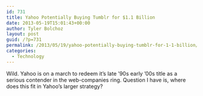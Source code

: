 ```yaml
---
id: 731
title: Yahoo Potentially Buying Tumblr for $1.1 Billion
date: 2013-05-19T15:01:43+00:00
author: Tyler Bolchoz
layout: post
guid: /?p=731
permalink: /2013/05/19/yahoo-potentially-buying-tumblr-for-1-1-billion/
categories:
  - Technology
---
```

Wild. Yahoo is on a march to redeem it&#8217;s late &#8217;90s early &#8217;00s title as a serious contender in the web-companies ring. Question I have is, where does this fit in Yahoo&#8217;s larger strategy?
